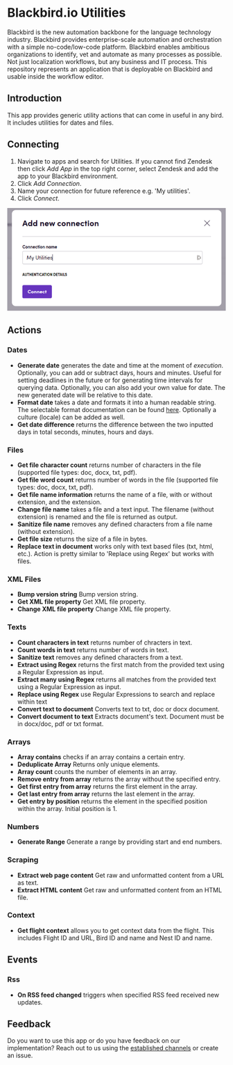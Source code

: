 # Blackbird.io Utilities

Blackbird is the new automation backbone for the language technology industry. Blackbird provides enterprise-scale automation and orchestration with a simple no-code/low-code platform. Blackbird enables ambitious organizations to identify, vet and automate as many processes as possible. Not just localization workflows, but any business and IT process. This repository represents an application that is deployable on Blackbird and usable inside the workflow editor.

## Introduction

<!-- begin docs -->

This app provides generic utility actions that can come in useful in any bird. It includes utilities for dates and files.

## Connecting

1. Navigate to apps and search for Utilities. If you cannot find Zendesk then click _Add App_ in the top right corner, select Zendesk and add the app to your Blackbird environment.
2. Click _Add Connection_.
3. Name your connection for future reference e.g. 'My utilities'.
4. Click _Connect_.

![1700129917822](image/README/1700129917822.png)

## Actions

### Dates

- **Generate date** generates the date and time at the moment of _execution_. Optionally, you can add or subtract days, hours and minutes. Useful for setting deadlines in the future or for generating time intervals for querying data. Optionally, you can also add your own value for date. The new generated date will be relative to this date.
- **Format date** takes a date and formats it into a human readable string. The selectable format documentation can be found [here](https://ss64.com/ps/syntax-dateformats.html). Optionally a culture (locale) can be added as well.
- **Get date difference** returns the difference between the two inputted days in total seconds, minutes, hours and days.

### Files

- **Get file character count** returns number of characters in the file (supported file types: doc, docx, txt, pdf).
- **Get file word count** returns number of words in the file (supported file types: doc, docx, txt, pdf).
- **Get file name information** returns the name of a file, with or without extension, and the extension.
- **Change file name** takes a file and a text input. The filename (without extension) is renamed and the file is returned as output.
- **Sanitize file name** removes any defined characters from a file name (without extension).
- **Get file size** returns the size of a file in bytes.
- **Replace text in document** works only with text based files (txt, html, etc.). Action is pretty similar to 'Replace using Regex' but works with files.

### XML Files

- **Bump version string** Bump version string.
- **Get XML file property** Get XML file property.
- **Change XML file property** Change XML file property.

### Texts

- **Count characters in text** returns number of chracters in text.
- **Count words in text** returns number of words in text.
- **Sanitize text** removes any defined characters from a text.
- **Extract using Regex** returns the first match from the provided text using a Regular Expression as input.
- **Extract many using Regex** returns all matches from the provided text using a Regular Expression as input.
- **Replace using Regex** use Regular Expressions to search and replace within text
- **Convert text to document** Converts text to txt, doc or docx document.
- **Convert document to text** Extracts document's text. Document must be in docx/doc, pdf or txt format.

### Arrays

- **Array contains** checks if an array contains a certain entry.
- **Deduplicate Array** Returns only unique elements.
- **Array count** counts the number of elements in an array.
- **Remove entry from array** returns the array without the specified entry.
- **Get first entry from array** returns the first element in the array.
- **Get last entry from array** returns the last element in the array.
- **Get entry by position** returns the element in the specified position within the array. Initial position is 1.

### Numbers

- **Generate Range** Generate a range by providing start and end numbers.

### Scraping

- **Extract web page content** Get raw and unformatted content from a URL as text.
- **Extract HTML content** Get raw and unformatted content from an HTML file.

### Context

- **Get flight context** allows you to get context data from the flight. This includes Flight ID and URL, Bird ID and name and Nest ID and name.

## Events

### Rss

- **On RSS feed changed** triggers when specified RSS feed received new updates.

## Feedback

Do you want to use this app or do you have feedback on our implementation? Reach out to us using the [established channels](https://www.blackbird.io/) or create an issue.

<!-- end docs -->
